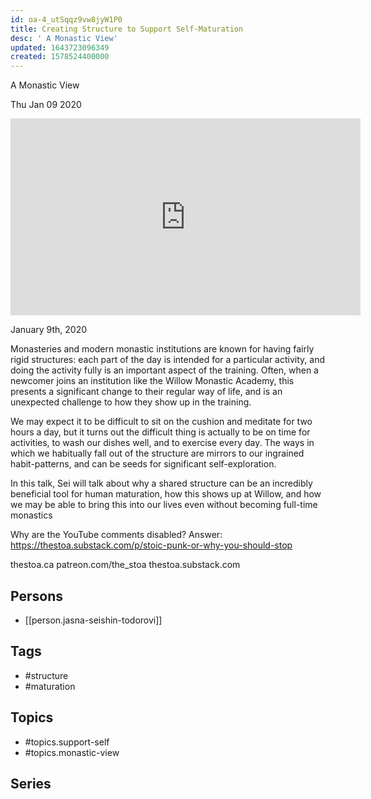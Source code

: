 ```yaml
---
id: oa-4_utSqqz9vw8jyW1P0
title: Creating Structure to Support Self-Maturation
desc: ' A Monastic View'
updated: 1643723096349
created: 1578524400000
---
```



 A Monastic View

Thu Jan 09 2020

<iframe width="560" height="315" src="https://www.youtube.com/embed/IkBGj284Fdo" title="Creating Structure to Support Self-Maturation: A Monastic View w/ Jasna Seishin Todorović" frameborder="0" allow="accelerometer; autoplay; clipboard-write; encrypted-media; gyroscope; picture-in-picture" allowfullscreen ></iframe>

January 9th, 2020

Monasteries and modern monastic institutions are known for having fairly rigid structures: each part of the day is intended for a particular activity, and doing the activity fully is an important aspect of the training. Often, when a newcomer joins an institution like the Willow Monastic Academy, this presents a significant change to their regular way of life, and is an unexpected challenge to how they show up in the training.

We may expect it to be difficult to sit on the cushion and meditate for two hours a day, but it turns out the difficult thing is actually to be on time for activities, to wash our dishes well, and to exercise every day. The ways in which we habitually fall out of the structure are mirrors to our ingrained habit-patterns, and can be seeds for significant self-exploration.

In this talk, Sei will talk about why a shared structure can be an incredibly beneficial tool for human maturation, how this shows up at Willow, and how we may be able to bring this into our lives even without becoming full-time monastics

Why are the YouTube comments disabled? Answer: https://thestoa.substack.com/p/stoic-punk-or-why-you-should-stop

thestoa.ca
patreon.com/the_stoa
thestoa.substack.com

## Persons

- [[person.jasna-seishin-todorovi]]

## Tags

- #structure
- #maturation

## Topics

- #topics.support-self
- #topics.monastic-view

## Series



